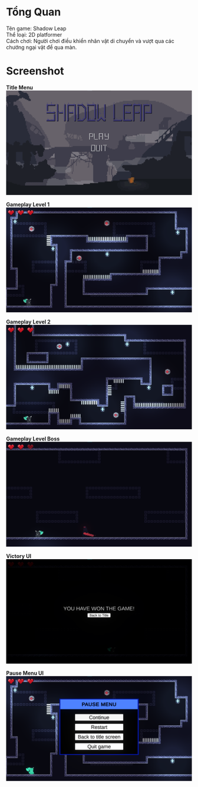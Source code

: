 # Tổng Quan
Tên game: Shadow Leap  
Thể loại: 2D platformer  
Cách chơi: Người chơi điều khiển nhân vật di chuyển và vượt qua các chướng ngại vật để qua màn.  
# Screenshot
**Title Menu**
![TitleScreen](Screenshot/TitleScreen.png)  

  
**Gameplay Level 1**
![Level1](Screenshot/Level1.png)  

  
**Gameplay Level 2**
![Level2](Screenshot/Level2.png)  


**Gameplay Level Boss**
![LevelBoss](Screenshot/BossLevel.png)  


**Victory UI**
![VictoryUI](Screenshot/VictoryUI.png)  


**Pause Menu UI**
![PauseMenuUI](Screenshot/PauseMenu.png)  
